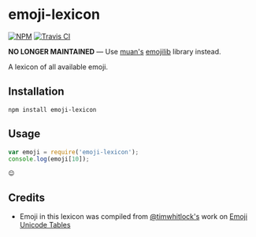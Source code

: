# emoji-lexicon
[![NPM](http://img.shields.io/npm/v/emoji-lexicon.svg?style=flat)](https://www.npmjs.org/package/emoji-lexicon)
[![Travis CI](http://img.shields.io/travis/jonursenbach/emoji-lexicon.svg?style=flat)](https://travis-ci.org/jonursenbach/emoji-lexicon)

**NO LONGER MAINTAINED** &mdash; Use [muan's](https://github.com/muan) [emojilib](https://github.com/muan/emojilib) library instead.

A lexicon of all available emoji.

## Installation
```
npm install emoji-lexicon
```

## Usage
```javascript
var emoji = require('emoji-lexicon');
console.log(emoji[10]);
```

```
😌
```

## Credits
* Emoji in this lexicon was compiled from [@timwhitlock's](https://github.com/timwhitlock) work on [Emoji Unicode Tables
](http://apps.timwhitlock.info/emoji/tables/unicode)
